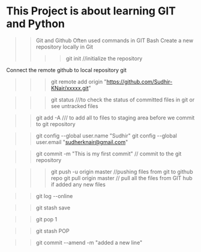 # This Project is about learning GIT and Python

>> Git and Github
         Often used commands in GIT Bash
  Create a new repository locally in Git
>>>>git init //initialize the repository

Connect the remote github to local repository git
>>> git remote add origin "https://github.com/Sudhir-KNair/xxxxx.git"

>>>git status ///to check the status of committed files in git or see untracked files

>> git add -A /// to add all to files to staging area before we commit to git repository 

>> git config --global user.name "Sudhir"
>> git config --global user.email "sudherknair@gmail.com"

>> git commit -m "This is my first commit" // commit to the git repository

>>> git push -u origin master //pushing files from git to github repo 
>> git pull origin master // pull all the files from GIT hub if added any new files

>> git log --online

>> git stash save

>> git pop 1

>> git stash POP

>> git commit --amend -m "added a new line"
